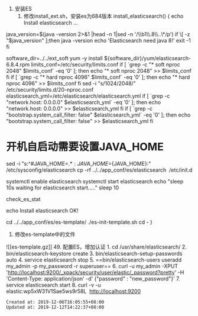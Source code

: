 
1.  安装ES
    1.  修改install\_ext.sh，安装es为684版本
 install\_elasticsearch() {
 echo Install elasticsearch ...

 java\_version=$(java -version 2>&1 |head -n 1|sed -n '/\\b1\\.8\\..\*/p')
 if \[ -z "$java\_version" \];then
 java -version
 echo 'Elasticsearch need java 8!'
 exit -1
 fi

 software\_dir=../../ext\_soft
 yum -y install ${software\_dir}/yum/elasticsearch-6.8.4.rpm
 limits\_conf=/etc/security/limits.conf
 if \[ \`grep -c "\* soft nproc 2048" $limits\_conf\` -eq '0' \]; then
 echo "\* soft nproc 2048" >> $limits\_conf
 fi
 if \[ \`grep -c "\* hard nproc 4096" $limits\_conf\` -eq '0' \]; then
 echo "\* hard nproc 4096" >> $limits\_conf
 fi
 sed -i "s/1024/2048/" /etc/security/limits.d/20-nproc.conf
 elasticsearch\_yml=/etc/elasticsearch/elasticsearch.yml
 if \[ \`grep -c "network.host: 0.0.0.0" $elasticsearch\_yml\` -eq '0' \]; then
 echo "network.host: 0.0.0.0" >> $elasticsearch\_yml
 fi
 if \[ \`grep -c "bootstrap.system\_call\_filter: false" $elasticsearch\_yml\` -eq '0' \]; then
 echo "bootstrap.system\_call\_filter: false" >> $elasticsearch\_yml
 fi

 # 开机自启动需要设置JAVA\_HOME
 sed -i "s:^#JAVA\_HOME=.\*$:JAVA\_HOME=${JAVA\_HOME}:" /etc/sysconfig/elasticsearch
 cp -rf ../../app\_conf/es/elasticsearch  /etc/init.d

 systemctl enable elasticsearch
 systemctl start elasticsearch
 echo "sleep 10s waiting for elasticsearch start....."
 sleep 10

 check\_es\_stat

 echo Install elasticsearch OK!

 cd ../../app\_conf/es/es-template/
 ./es-init-template.sh
 cd -
}

1.  修改es-template中的文件

![[es-template.gz]]
49.  配置ES，增加认证
    1.  cd /usr/share/elasticsearch/
    2.  bin/elasticsearch-keystore create
    3.  bin/elasticsearch-setup-passwords auto
    4.  service elasticsearch stop
    5.  ==bin/elasticsearch-users useradd my\_admin -p my\_password -r superuser==
    6.  curl -u my\_admin -XPUT '[http://localhost:9200/\_xpack/security/user/elastic/\_password?pretty](http://localhost:9200/_xpack/security/user/elastic/_password?pretty)' -H 'Content-Type: application/json' -d' {"password" : "new\_password"}'
    7.  service elasticsearch start
    8.  curl -v -u elastic:wp5xW31V1Sae5ws9r58L  <http://localhost:9200>

    Created at: 2019-12-06T16:05:55+08:00
    Updated at: 2019-12-12T14:22:37+08:00

